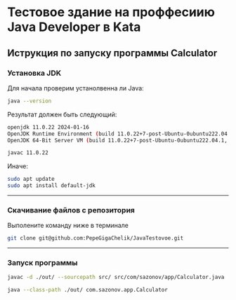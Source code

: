 # Тестовое здание на проффесиию Java Developer в Kata

## Иструкция по запуску программы Calculator

### Установка  JDK

Для начала проверим устанолвенна ли Java:
```Bash
java --version
```

Результат должен быть следующий:
```Bash
openjdk 11.0.22 2024-01-16
OpenJDK Runtime Environment (build 11.0.22+7-post-Ubuntu-0ubuntu222.04.1)
OpenJDK 64-Bit Server VM (build 11.0.22+7-post-Ubuntu-0ubuntu222.04.1, mixed mode, sharing)

javac 11.0.22
```
Иначе:
```Bash
sudo apt update
sudo apt install default-jdk
```
___
### Скачивание файлов с репозитория

Выполените команду ниже в терминале

```Bash
git clone git@github.com:PepeGigaChelik/JavaTestovoe.git
```
___
### Запуск программы

```Bash
javac -d ./out/ --sourcepath src/ src/com/sazonov/app/Calculator.java

java --class-path ./out/ com.sazonov.app.Calculator 
```
